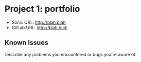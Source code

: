 # <Your Name> Project 1: portfolio

* Sonic URL: <http://blah.blah>
* GitLab URL: <http://blah.blah>

## Known Issues

Describe any problems you encountered or bugs you're aware of.
